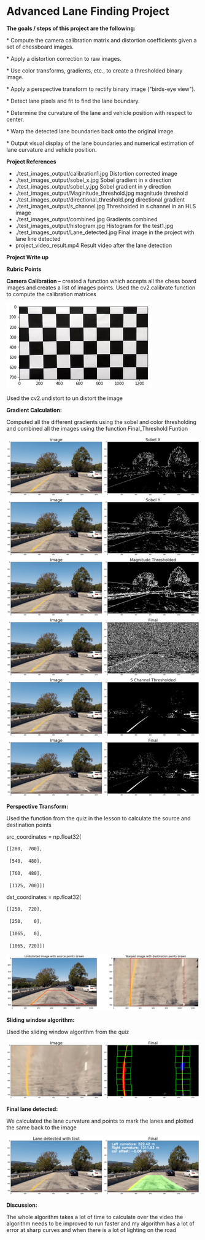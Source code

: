 # **Advanced Lane Finding Project**

**The goals / steps of this project are the following:**

\* Compute the camera calibration matrix and distortion coefficients given a set of chessboard images.

\* Apply a distortion correction to raw images.

\* Use color transforms, gradients, etc., to create a thresholded binary image.

\* Apply a perspective transform to rectify binary image (&quot;birds-eye view&quot;).

\* Detect lane pixels and fit to find the lane boundary.

\* Determine the curvature of the lane and vehicle position with respect to center.

\* Warp the detected lane boundaries back onto the original image.

\* Output visual display of the lane boundaries and numerical estimation of lane curvature and vehicle position.

**Project References**

- ./test\_images\_output/calibration1.jpg Distortion corrected image
- ./test\_images\_output/sobel\_x.jpg Sobel gradient in x direction
- ./test\_images\_output/sobel\_y.jpg Sobel gradient in y direction
- ./test\_images\_output/Maginitude\_threshold.jpg magnitude threshold
- ./test\_images\_output/directional\_threshold.png directional gradient
- ./test\_images\_output/s\_channel.jpg Thresholded in s channel in an HLS image
- ./test\_images\_output/combined.jpg Gradients combined
- ./test\_images\_output/histogram.jpg Histogram for the test1.jpg
- ./test\_images\_output/Lane\_detected.jpg Final image in the project with lane line detected
- project\_video\_result.mp4 Result video after the lane detection

**Project Write up**

**Rubric Points**

**Camera Calibration –** created a function which accepts all the chess board images and creates a list of images points. Used the cv2.calibrate function to compute the calibration matrices

 ![Chess board](./test_images_output/chessboard.png)

Used the cv2.undistort to un distort the image



**Gradient Calculation:**

Computed all the different gradients using the sobel and color thresholding and combined all the images using the function Final\_Threshold Funtion

 ![sobel_X](./test_images_output/sobel_x.jpg )
 ![sobel_y](./test_images_output/sobel_y.jpg)
 ![magnitude](./test_images_output/Maginitude_threshold.jpg)
 ![directional](./test_images_output/directional_threshold.png)
 ![s_channel](./test_images_output/s_channel.jpg)
 ![combined](./test_images_output/combined.jpg )

**Perspective Transform:**

Used the function from the quiz in the lesson to calculate the source and destination points

src\_coordinates = np.float32(

    [[280,  700],

     [540,  480],

     [760,  480],

     [1125, 700]])

dst\_coordinates = np.float32(

    [[250,  720],

     [250,    0],

     [1065,   0],

     [1065, 720]])

 ![Perspective_transform](./test_images_output/perspective_transform.jpg)

**Sliding window  algorithm:**

Used the sliding window algorithm from the quiz

 ![sliding_window](./test_images_output/sliding_window.jpg)

**Final lane detected:**

We calculated the lane curvature and points to mark the lanes and plotted the same back to the image

 ![Final_lane_detected](./test_images_output/Lane_detected.jpg)

**Discussion:**

The whole algorithm takes a lot of time to calculate over the video the algorithm needs to be improved to run faster and my algorithm has a lot of error at sharp curves and when there is a lot of lighting on the road
